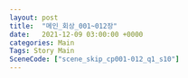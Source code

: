 ```yaml
---
layout: post
title:  "메인_회상_001~012장"
date:   2021-12-09 03:00:00 +0000
categories: Main
Tags: Story Main
SceneCode: ["scene_skip_cp001-012_q1_s10"]
---
```

